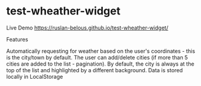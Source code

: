 # test-wheather-widget

Live Demo
https://ruslan-belous.github.io/test-wheather-widget/

Features

Automatically requesting for weather based on the user's coordinates - this is the city/town by default.
The user can add/delete cities (if more than 5 cities are added to the list - pagination).
By default, the city is always at the top of the list and highlighted by a different background.
Data is stored locally in LocalStorage
